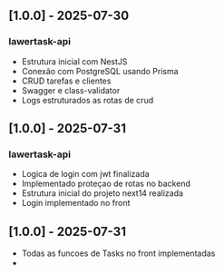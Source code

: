 ## [1.0.0] - 2025-07-30

### lawertask-api

- Estrutura inicial com NestJS
- Conexão com PostgreSQL usando Prisma
- CRUD tarefas e clientes
- Swagger e class-validator
- Logs estruturados as rotas de crud

## [1.0.0] - 2025-07-31

### lawertask-api

- Logica de login com jwt finalizada
- Implementado proteçao de rotas no backend
- Estrutura inicial do projeto next14 realizada
- Login implementado no front

## [1.0.0] - 2025-07-31
- Todas as funcoes de Tasks no front implementadas
- 